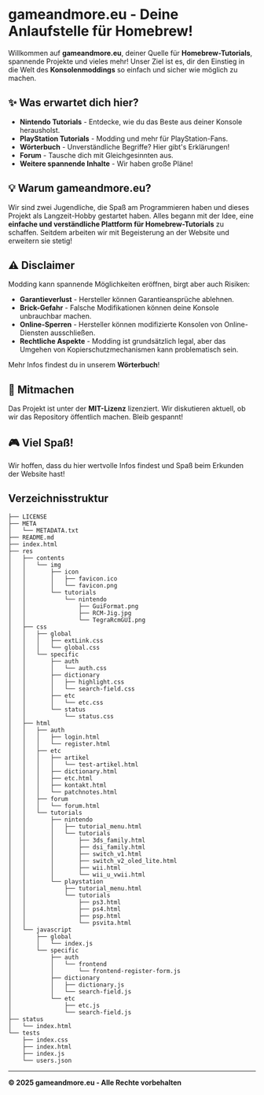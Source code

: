 # gameandmore.eu - Deine Anlaufstelle für Homebrew!

Willkommen auf **gameandmore.eu**, deiner Quelle für **Homebrew-Tutorials**, spannende Projekte und vieles mehr! Unser Ziel ist es, dir den Einstieg in die Welt des **Konsolenmoddings** so einfach und sicher wie möglich zu machen.

## ✨ Was erwartet dich hier?
- **Nintendo Tutorials** - Entdecke, wie du das Beste aus deiner Konsole herausholst.
- **PlayStation Tutorials** - Modding und mehr für PlayStation-Fans.
- **Wörterbuch** - Unverständliche Begriffe? Hier gibt's Erklärungen!
- **Forum** - Tausche dich mit Gleichgesinnten aus.
- **Weitere spannende Inhalte** - Wir haben große Pläne!

## 💡 Warum gameandmore.eu?
Wir sind zwei Jugendliche, die Spaß am Programmieren haben und dieses Projekt als Langzeit-Hobby gestartet haben. Alles begann mit der Idee, eine **einfache und verständliche Plattform für Homebrew-Tutorials** zu schaffen. Seitdem arbeiten wir mit Begeisterung an der Website und erweitern sie stetig!

## ⚠ Disclaimer
Modding kann spannende Möglichkeiten eröffnen, birgt aber auch Risiken:
- **Garantieverlust** - Hersteller können Garantieansprüche ablehnen.
- **Brick-Gefahr** - Falsche Modifikationen können deine Konsole unbrauchbar machen.
- **Online-Sperren** - Hersteller können modifizierte Konsolen von Online-Diensten ausschließen.
- **Rechtliche Aspekte** - Modding ist grundsätzlich legal, aber das Umgehen von Kopierschutzmechanismen kann problematisch sein.

Mehr Infos findest du in unserem **Wörterbuch**!

## 🔧 Mitmachen
Das Projekt ist unter der **MIT-Lizenz** lizenziert. Wir diskutieren aktuell, ob wir das Repository öffentlich machen. Bleib gespannt!

## 🎮 Viel Spaß!
Wir hoffen, dass du hier wertvolle Infos findest und Spaß beim Erkunden der Website hast!

## Verzeichnisstruktur
```gameandmore.eu
├── LICENSE
├── META
│   └── METADATA.txt
├── README.md
├── index.html
├── res
│   ├── contents
│   │   └── img
│   │       ├── icon
│   │       │   ├── favicon.ico
│   │       │   └── favicon.png
│   │       └── tutorials
│   │           └── nintendo
│   │               ├── GuiFormat.png
│   │               ├── RCM-Jig.jpg
│   │               └── TegraRcmGUI.png
│   ├── css
│   │   ├── global
│   │   │   ├── extLink.css
│   │   │   └── global.css
│   │   └── specific
│   │       ├── auth
│   │       │   └── auth.css
│   │       ├── dictionary
│   │       │   ├── highlight.css
│   │       │   └── search-field.css
│   │       ├── etc
│   │       │   └── etc.css
│   │       └── status
│   │           └── status.css
│   ├── html
│   │   ├── auth
│   │   │   ├── login.html
│   │   │   └── register.html
│   │   ├── etc
│   │   │   ├── artikel
│   │   │   │   └── test-artikel.html
│   │   │   ├── dictionary.html
│   │   │   ├── etc.html
│   │   │   ├── kontakt.html
│   │   │   └── patchnotes.html
│   │   ├── forum
│   │   │   └── forum.html
│   │   └── tutorials
│   │       ├── nintendo
│   │       │   ├── tutorial_menu.html
│   │       │   └── tutorials
│   │       │       ├── 3ds_family.html
│   │       │       ├── dsi_family.html
│   │       │       ├── switch_v1.html
│   │       │       ├── switch_v2_oled_lite.html
│   │       │       ├── wii.html
│   │       │       └── wii_u_vwii.html
│   │       └── playstation
│   │           ├── tutorial_menu.html
│   │           └── tutorials
│   │               ├── ps3.html
│   │               ├── ps4.html
│   │               ├── psp.html
│   │               └── psvita.html
│   └── javascript
│       ├── global
│       │   └── index.js
│       └── specific
│           ├── auth
│           │   └── frontend
│           │       └── frontend-register-form.js
│           ├── dictionary
│           │   ├── dictionary.js
│           │   └── search-field.js
│           └── etc
│               ├── etc.js
│               └── search-field.js
├── status
│   └── index.html
└── tests
    ├── index.css
    ├── index.html
    ├── index.js
    └── users.json
```
---
**&copy; 2025 gameandmore.eu - Alle Rechte vorbehalten**